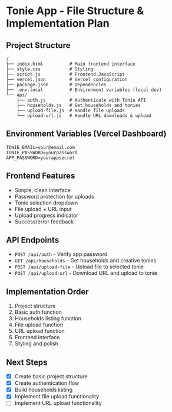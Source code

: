 # Tonie App - File Structure & Implementation Plan

## Project Structure
```
/
├── index.html          # Main frontend interface
├── style.css           # Styling
├── script.js           # Frontend JavaScript
├── vercel.json         # Vercel configuration
├── package.json        # Dependencies
├── .env.local          # Environment variables (local dev)
└── api/
    ├── auth.js         # Authenticate with Tonie API
    ├── households.js   # Get households and tonies
    ├── upload-file.js  # Handle file uploads
    └── upload-url.js   # Handle URL downloads & upload
```

## Environment Variables (Vercel Dashboard)
```
TONIE_EMAIL=your@email.com
TONIE_PASSWORD=yourpassword
APP_PASSWORD=yourappsecret
```

## Frontend Features
- Simple, clean interface
- Password protection for uploads
- Tonie selection dropdown
- File upload + URL input
- Upload progress indicator
- Success/error feedback

## API Endpoints
- `POST /api/auth` - Verify app password
- `GET /api/households` - Get households and creative tonies
- `POST /api/upload-file` - Upload file to selected tonie
- `POST /api/upload-url` - Download URL and upload to tonie

## Implementation Order
1. Project structure
2. Basic auth function
3. Households listing function
4. File upload function
5. URL upload function
6. Frontend interface
7. Styling and polish

## Next Steps
- [x] Create basic project structure
- [x] Create authentication flow
- [x] Build households listing
- [x] Implement file upload functionality
- [ ] Implement URL upload functionality
